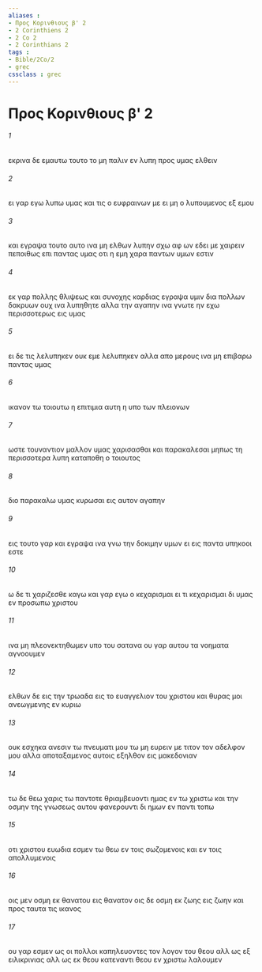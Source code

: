 ```yaml
---
aliases : 
- Προς Κορινθιους β' 2
- 2 Corinthiens 2
- 2 Co 2
- 2 Corinthians 2
tags : 
- Bible/2Co/2
- grec
cssclass : grec
---
```


# Προς Κορινθιους β' 2

###### 1
εκρινα δε εμαυτω τουτο το μη παλιν εν λυπη προς υμας ελθειν
###### 2
ει γαρ εγω λυπω υμας και τις ο ευφραινων με ει μη ο λυπουμενος εξ εμου
###### 3
και εγραψα τουτο αυτο ινα μη ελθων λυπην σχω αφ ων εδει με χαιρειν πεποιθως επι παντας υμας οτι η εμη χαρα παντων υμων εστιν
###### 4
εκ γαρ πολλης θλιψεως και συνοχης καρδιας εγραψα υμιν δια πολλων δακρυων ουχ ινα λυπηθητε αλλα την αγαπην ινα γνωτε ην εχω περισσοτερως εις υμας
###### 5
ει δε τις λελυπηκεν ουκ εμε λελυπηκεν αλλα απο μερους ινα μη επιβαρω παντας υμας
###### 6
ικανον τω τοιουτω η επιτιμια αυτη η υπο των πλειονων
###### 7
ωστε τουναντιον μαλλον υμας χαρισασθαι και παρακαλεσαι μηπως τη περισσοτερα λυπη καταποθη ο τοιουτος
###### 8
διο παρακαλω υμας κυρωσαι εις αυτον αγαπην
###### 9
εις τουτο γαρ και εγραψα ινα γνω την δοκιμην υμων ει εις παντα υπηκοοι εστε
###### 10
ω δε τι χαριζεσθε καγω και γαρ εγω ο κεχαρισμαι ει τι κεχαρισμαι δι υμας εν προσωπω χριστου
###### 11
ινα μη πλεονεκτηθωμεν υπο του σατανα ου γαρ αυτου τα νοηματα αγνοουμεν
###### 12
ελθων δε εις την τρωαδα εις το ευαγγελιον του χριστου και θυρας μοι ανεωγμενης εν κυριω
###### 13
ουκ εσχηκα ανεσιν τω πνευματι μου τω μη ευρειν με τιτον τον αδελφον μου αλλα αποταξαμενος αυτοις εξηλθον εις μακεδονιαν
###### 14
τω δε θεω χαρις τω παντοτε θριαμβευοντι ημας εν τω χριστω και την οσμην της γνωσεως αυτου φανερουντι δι ημων εν παντι τοπω
###### 15
οτι χριστου ευωδια εσμεν τω θεω εν τοις σωζομενοις και εν τοις απολλυμενοις
###### 16
οις μεν οσμη εκ θανατου εις θανατον οις δε οσμη εκ ζωης εις ζωην και προς ταυτα τις ικανος
###### 17
ου γαρ εσμεν ως οι πολλοι καπηλευοντες τον λογον του θεου αλλ ως εξ ειλικρινιας αλλ ως εκ θεου κατεναντι θεου εν χριστω λαλουμεν
